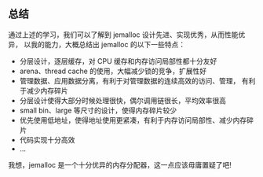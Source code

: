 ## 总结
通过上述的学习，我们可以了解到 jemalloc 设计先进、实现优秀，从而性能优异，
以我的能力，大概总结出 jemalloc 的以下一些特点：
* 分层设计，逐层缓存，对 CPU 缓存和内存访问局部性都十分友好
* arena、thread cache 的使用，大幅减少锁的竞争，扩展性好
* 管理数据、应用数据分离，有利于对管理数据的连续高效的访问、管理，
有利于减少内存碎片
* 分层设计使得大部分时候处理很快，偶尔调用链很长，平均效率很高
* small bin、large 等尺寸的设计，使得内存碎片较少
* 优先使用低地址，使得地址使用更紧凑，有利于内存访问局部性、减少内存碎片
* 代码实现十分高效
* ...

我想，jemalloc 是一个十分优异的内存分配器，这一点应该毋庸置疑了吧!

